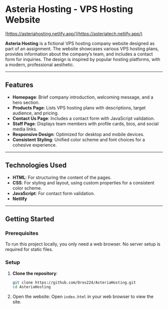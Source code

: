 # Asteria Hosting - VPS Hosting Website 
[https://asteriahosting.netlify.app/](https://asteriatech.netlify.app/)

**Asteria Hosting** is a fictional VPS hosting company website designed as part of an assignment. The website showcases various VPS hosting plans, provides information about the company’s team, and includes a contact form for inquiries. The design is inspired by popular hosting platforms, with a modern, professional aesthetic.

---

## Features

- **Homepage**: Brief company introduction, welcoming message, and a hero section.
- **Products Page**: Lists VPS hosting plans with descriptions, target audience, and pricing.
- **Contact Us Page**: Includes a contact form with JavaScript validation.
- **Staff Page**: Displays team members with profile cards, bios, and social media links.
- **Responsive Design**: Optimized for desktop and mobile devices.
- **Consistent Styling**: Unified color scheme and font choices for a cohesive experience.

---

## Technologies Used

- **HTML**: For structuring the content of the pages.
- **CSS**: For styling and layout, using custom properties for a consistent color scheme.
- **JavaScript**: For contact form validation.
- **Netlify**

---

## Getting Started

### Prerequisites
To run this project locally, you only need a web browser. No server setup is required for static files.

### Setup
1. **Clone the repository**:
   ```bash
   git clone https://github.com/Oros224/AsteriaHosting.git
   cd AsteriaHosting
2. Open the website: Open ` index.html ` in your web browser to view the site.
